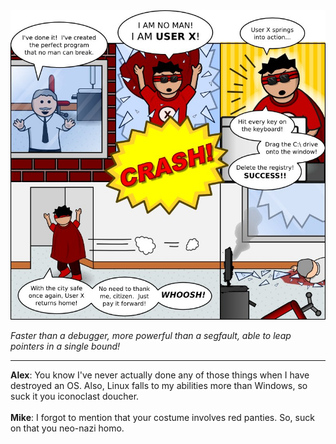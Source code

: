 <!--
.. title: Uncrashable
.. slug: uncrashable
.. date: 2010/06/14 00:00:00
.. tags: 
.. link: 
.. description: 
-->

<a href='uncrashable.html' title='View comments'>
<img class='comic' src='../assets/comics/20100614.jpg' />
</a>

<em>Faster than a debugger, more powerful than a segfault, able to leap pointers in a single bound!</em>

<!-- TEASER_END -->
<hr />

<div class='comments'>
<b>Alex</b>: You know I've never actually done any of those things when I have destroyed an OS. Also, Linux falls to my abilities more than Windows, so suck it you iconoclast doucher.<br /><br />
<b>Mike</b>: I forgot to mention that your costume involves red panties.  So, suck on that you neo-nazi homo.<br /><br />
</div>

